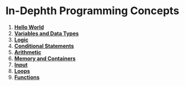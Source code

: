 # In-Dephth Programming Concepts

1. **[Hello World](01_hello/)**
2. **[Variables and Data Types](02_variables/)**
3. **[Logic](03_logic/)**
4. **[Conditional Statements](04_conditional/)**
5. **[Arithmetic](05_arithmetic/)**
6. **[Memory and Containers](06_memory_containers/)**
7. **[Input](07_input/)**
8. **[Loops](08_loops/)**
8. **[Functions](09_functions/)**